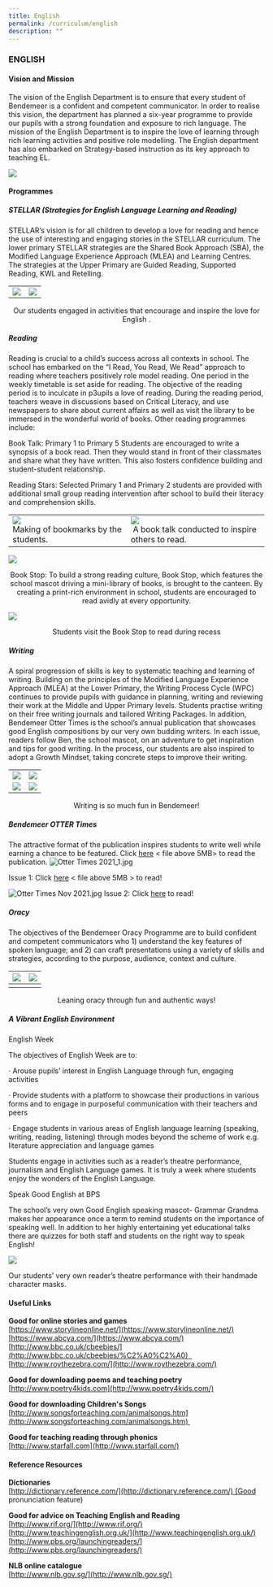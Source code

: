 ```yaml
---
title: English
permalink: /curriculum/english
description: ""
---
```

### ENGLISH

#### Vision and Mission

The vision of the English Department is to ensure that every student of Bendemeer is a confident and competent communicator. In order to realise this vision, the department has planned a six-year programme to provide our pupils with a strong foundation and exposure to rich language. The mission of the English Department is to inspire the love of learning through rich learning activities and positive role modelling. The English department has also embarked on Strategy-based instruction as its key approach to teaching EL.

![](/images/1%20(17).jpg)

#### Programmes

##### STELLAR (Strategies for English Language Learning and Reading)

STELLAR’s vision is for all children to develop a love for reading and hence the use of interesting and engaging stories in the STELLAR curriculum. The lower primary STELLAR strategies are the Shared Book Approach (SBA), the Modified Language Experience Approach (MLEA) and Learning Centres. The strategies at the Upper Primary are Guided Reading, Supported Reading, KWL and Retelling.

<table>
	<tr>
		<td>
			<img src="/images/1%20(18).jpg"/>
		</td>
		<td>
			<img src="/images/2%20(19).jpg"/>
		</td>
	</tr>
</table>

<p align="center">Our students engaged in activities that encourage and inspire the love for English .</p>

##### Reading

Reading is crucial to a child’s success across all contexts in school. The school has embarked on the “I Read, You Read, We Read” approach to reading where teachers positively role model reading. One period in the weekly timetable is set aside for reading. The objective of the reading period is to inculcate in p3upils a love of reading. During the reading period, teachers weave in discussions based on Critical Literacy, and use newspapers to share about current affairs as well as visit the library to be immersed in the wonderful world of books. Other reading programmes include:

Book Talk: Primary 1 to Primary 5 Students are encouraged to write a synopsis of a book read. Then they would stand in front of their classmates and share what they have written. This also fosters confidence building and student-student relationship.

Reading Stars: Selected Primary 1 and Primary 2 students are provided with additional small group reading intervention after school to build their literacy and comprehension skills.

  
<table>
	<tr>
		<td>
			<img src="/images/3%20(16).jpg"/> <br>
			Making of bookmarks by the students.   
		</td>
		<td>
			<img src="/images/4%20(12).jpg"/> <br>
			 A book talk conducted to inspire others to read.
		</td>
	</tr>
</table>
 

![](/images/5%20(11).jpg)

<p align="center">Book Stop: To build a strong reading culture, Book Stop, which features the school mascot driving a mini-library of books, is brought to the canteen. By creating a print-rich environment in school, students are encouraged to read avidly at every opportunity.  </p>


![](/images/4%20(13).jpg)

<p align="center">Students visit the Book Stop to read during recess  </p>

##### Writing

A spiral progression of skills is key to systematic teaching and learning of writing. Building on the principles of the Modified Language Experience Approach (MLEA) at the Lower Primary, the Writing Process Cycle (WPC) continues to provide pupils with guidance in planning, writing and reviewing their work at the Middle and Upper Primary levels. Students practise writing on their free writing journals and tailored Writing Packages. In addition, Bendemeer Otter Times is the school’s annual publication that showcases good English compositions by our very own budding writers. In each issue, readers follow Ben, the school mascot, on an adventure to get inspiration and tips for good writing. In the process, our students are also inspired to adopt a Growth Mindset, taking concrete steps to improve their writing. 

<table>
	<tr>
		<td>
			<img src="/images/7%20(6).jpg"/>
		</td>
		<td>
			<img src="/images/8%20(4).jpg"/>
		</td>
	</tr>
	<tr>
		<td>
			<img src="/images/9%20(4).jpg"/>
		</td>
		<td>
			<img src="/images/10%20(4).jpg"/>
		</td>
	</tr>
</table>

<p align="center">Writing is so much fun in Bendemeer!</p>

  

##### Bendemeer OTTER Times

The attractive format of the publication inspires students to write well while earning a chance to be featured. Click [here](https://bendemeerpri.moe.edu.sg/qql/slot/u939/2021%20Matters/Bendemeer%20Otter%20Times%202021%20Upper%20Primary.pdf) < file above 5MB> to read the publication.
![Otter Times 2021_1.jpg](/images/Otter%20Times%202021_1.jpg)

Issue 1: Click [here](https://bendemeerpri.moe.edu.sg/qql/slot/u939/2021%20Matters/Bendemeer%20Otter%20Times%202021%20Upper%20Primary.pdf) < file above 5MB > to read!

![Otter Times Nov 2021.jpg](/images/Otter%20Times%20Nov%202021.jpg)
Issue 2: Click [here](/files/Bendemeer%20Otter%20Times%20Lower%20Pri%202021_16Nov2021.pdf) to read!  

##### Oracy

The objectives of the Bendemeer Oracy Programme are to build confident and competent communicators who 1) understand the key features of spoken language; and 2) can craft presentations using a variety of skills and strategies, according to the purpose, audience, context and culture.

| ![](/images/11%20(5).jpg)  |![](/images/12%20(2).jpg) |
| --- | --- |
| | |

<p align="center"> Leaning oracy through fun and authentic ways! </p>

  

##### A Vibrant English Environment

English Week

The objectives of English Week are to:   

· Arouse pupils’ interest in English Language through fun, engaging activities

· Provide students with a platform to showcase their productions in various forms and to engage in purposeful communication with their teachers and peers

· Engage students in various areas of English language learning (speaking, writing, reading, listening) through modes beyond the scheme of work e.g. literature appreciation and language games

Students engage in activities such as a reader’s theatre performance, journalism and English Language games. It is truly a week where students enjoy the wonders of the English Language.

Speak Good English at BPS

The school’s very own Good English speaking mascot- Grammar Grandma makes her appearance once a term to remind students on the importance of speaking well. In addition to her highly entertaining yet educational talks there are quizzes for both staff and students on the right way to speak English!

![](/images/13%20(3).jpg)

Our students’ very own reader’s theatre performance with their handmade character masks.

  

#### Useful Links

**Good for online stories and games** <br>
[https://www.storylineonline.net/](https://www.storylineonline.net/) <br>
[https://www.abcya.com/](https://www.abcya.com/) <br>
[http://www.bbc.co.uk/cbeebies/](http://www.bbc.co.uk/cbeebies/%C2%A0%C2%A0)   <br>
[http://www.roythezebra.com/](http://www.roythezebra.com/)

**Good for downloading poems and teaching poetry** <br>
[http://www.poetry4kids.com](http://www.poetry4kids.com/)

**Good for downloading Children's Songs** <br>
[http://www.songsforteaching.com/animalsongs.htm](http://www.songsforteaching.com/animalsongs.htm) 

**Good for teaching reading through phonics** <br>
[http://www.starfall.com](http://www.starfall.com/)

#### Reference Resources

**Dictionaries** <br>
[http://dictionary.reference.com/](http://dictionary.reference.com/) (Good pronunciation feature)

**Good for advice on Teaching English and Reading** <br>
[http://www.rif.org/](http://www.rif.org/) <br>
[http://www.teachingenglish.org.uk/](http://www.teachingenglish.org.uk/) <br>
[http://www.pbs.org/launchingreaders/](http://www.pbs.org/launchingreaders/)

**NLB online catalogue** <br>
[http://www.nlb.gov.sg/](http://www.nlb.gov.sg/)